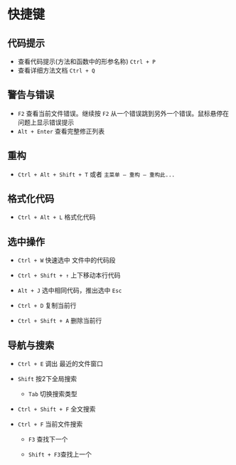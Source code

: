 # 快捷键

## 代码提示

+ 查看代码提示(方法和函数中的形参名称) `Ctrl + P`
+ 查看详细方法文档 `Ctrl + Q`

## 警告与错误

+ `F2` 查看当前文件错误。继续按 `F2` 从一个错误跳到另外一个错误。鼠标悬停在问题上显示错误提示
+ `Alt + Enter` 查看完整修正列表

## 重构

+ `Ctrl + Alt + Shift + T` 或者 `主菜单 — 重构 — 重构此...`

## 格式化代码

+ `Ctrl + Alt + L` 格式化代码

## 选中操作

+ `Ctrl + W`  快速选中 文件中的代码段

+ `Ctrl + Shift + ↑` 上下移动本行代码

+ `Alt + J` 选中相同代码，推出选中 `Esc`

+ `Ctrl + D` 复制当前行

+ `Ctrl + Shift + A` 删除当前行

## 导航与搜索

+ `Ctrl + E` 调出 最近的文件窗口

+ `Shift` 按2下全局搜索

  + `Tab` 切换搜索类型

+ `Ctrl + Shift + F` 全文搜索

+ `Ctrl + F` 当前文件搜索

  + `F3` 查找下一个

  + `Shift + F3`查找上一个
